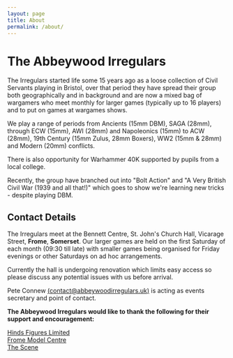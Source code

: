 ```yaml
---
layout: page
title: About
permalink: /about/
---
```


# The Abbeywood Irregulars

The Irregulars started life some 15 years ago as a loose collection of Civil Servants playing in Bristol, over that period they have spread their group both geographically and in background and are now a mixed bag of wargamers who meet monthly for larger games (typically up to 16 players) and to put on games at wargames shows.

We play a range of periods from Ancients (15mm DBM), SAGA (28mm), through ECW (15mm), AWI (28mm) and Napoleonics (15mm) to ACW (28mm), 19th Century (15mm Zulus, 28mm Boxers), WW2 (15mm & 28mm) and Modern (20mm) conflicts.

There is also opportunity for Warhammer 40K supported by pupils from a local college.

Recently, the group have branched out into "Bolt Action" and "A Very British Civil War (1939 and all that!)" which goes to show we're learning new tricks - despite playing DBM.

## Contact Details

The Irregulars meet at the Bennett Centre, St. John's Church Hall, Vicarage Street, **Frome**, **Somerset**. Our larger games are held on the first Saturday of each month (09:30 till late) with smaller games being organised for Friday evenings or other Saturdays on ad hoc arrangements.

Currently the hall is undergoing renovation which limits easy access so please discuss any potential issues with us before arrival.

Pete Connew [(contact@abbeywoodirregulars.uk)](mailto:contact@abbeywoodirregulars.uk) is acting as events secretary and point of contact.

**The Abbeywood Irregulars would like to thank the following for their support and encouragement:**

[Hinds Figures Limited](http://www.hindsfiguresltd.com/)  
[Frome Model Centre](http://fromemodelcentre.com/)  
[The Scene](http://thesceneuk.com/)  
